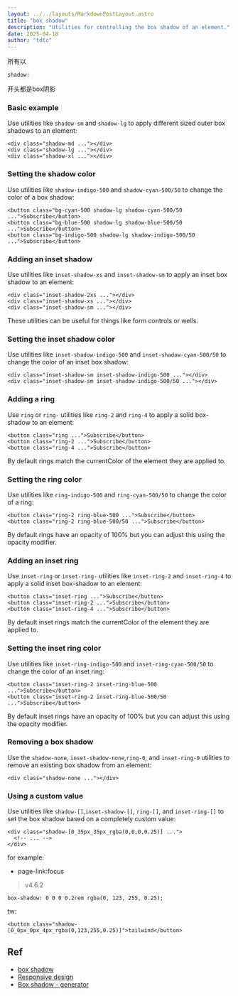 ```yaml
---
layout: ../../layouts/MarkdownPostLayout.astro
title: "box shadow"
description: "Utilities for controlling the box shadow of an element."
date: 2025-04-18
author: "tdtc"
---
```

所有以
```
shadow:
```
开头都是box阴影

### Basic example
Use utilities like <code>shadow-sm</code> and <code>shadow-lg</code> to apply different sized outer box shadows to an element:
```
<div class="shadow-md ..."></div>
<div class="shadow-lg ..."></div>
<div class="shadow-xl ..."></div>
```

### Setting the shadow color
Use utilities like <code>shadow-indigo-500</code> and <code>shadow-cyan-500/50</code> to change the color of a box shadow:
```
<button class="bg-cyan-500 shadow-lg shadow-cyan-500/50 ...">Subscribe</button>
<button class="bg-blue-500 shadow-lg shadow-blue-500/50 ...">Subscribe</button>
<button class="bg-indigo-500 shadow-lg shadow-indigo-500/50 ...">Subscribe</button>
```
### Adding an inset shadow
Use utilities like <code>inset-shadow-xs</code> and <code>inset-shadow-sm</code> to apply an inset box shadow to an element:
```
<div class="inset-shadow-2xs ..."></div>
<div class="inset-shadow-xs ..."></div>
<div class="inset-shadow-sm ..."></div>
```
These utilities can be useful for things like form controls or wells.

### Setting the inset shadow color
Use utilities like <code>inset-shadow-indigo-500</code> and <code>inset-shadow-cyan-500/50</code> to change the color of an inset box shadow:
```
<div class="inset-shadow-sm inset-shadow-indigo-500 ..."></div>
<div class="inset-shadow-sm inset-shadow-indigo-500/50 ..."></div>
```

### Adding a ring
Use <code>ring</code> or <code>ring-<number></code> utilities 
like <code>ring-2</code> and <code>ring-4</code> to apply a solid box-shadow to an element:
```
<button class="ring ...">Subscribe</button>
<button class="ring-2 ...">Subscribe</button>
<button class="ring-4 ...">Subscribe</button>
```
By default rings match the currentColor of the element they are applied to.

### Setting the ring color
Use utilities like <code>ring-indigo-500</code> and <code>ring-cyan-500/50</code> to change the color of a ring:
```
<button class="ring-2 ring-blue-500 ...">Subscribe</button>
<button class="ring-2 ring-blue-500/50 ...">Subscribe</button>
```
By default rings have an opacity of 100% but you can adjust this using the opacity modifier.

### Adding an inset ring
Use <code>inset-ring</code> or <code>inset-ring-<number></code> utilities 
like <code>inset-ring-2</code> and <code>inset-ring-4</code> to apply a solid inset box-shadow to an element:
```
<button class="inset-ring ...">Subscribe</button>
<button class="inset-ring-2 ...">Subscribe</button>
<button class="inset-ring-4 ...">Subscribe</button>
```
By default inset rings match the currentColor of the element they are applied to.

### Setting the inset ring color
Use utilities like <code>inset-ring-indigo-500</code> and <code>inset-ring-cyan-500/50</code> to change the color of an inset ring:
```
<button class="inset-ring-2 inset-ring-blue-500 ...">Subscribe</button>
<button class="inset-ring-2 inset-ring-blue-500/50 ...">Subscribe</button>
```
By default inset rings have an opacity of 100% but you can adjust this using the opacity modifier.

### Removing a box shadow
Use the <code>shadow-none</code>, <code>inset-shadow-none</code>,<code>ring-0</code>, and 
<code>inset-ring-0</code> utilities to remove an existing box shadow from an element:
```
<div class="shadow-none ..."></div>
```

### Using a custom value
Use utilities like <code>shadow-[<value>]</code>,<code>inset-shadow-[<value>]</code>,
<code>ring-[<value>]</code>, and <code>inset-ring-[<value>]</code> to set the box shadow based on a completely custom value:
```
<div class="shadow-[0_35px_35px_rgba(0,0,0,0.25)] ...">
  <!-- ... -->
</div>
```
for example:
- page-link:focus
> v4.6.2
```
box-shadow: 0 0 0 0.2rem rgba(0, 123, 255, 0.25);
```
tw:
```
<button class="shadow-[0_0px_0px_4px_rgba(0,123,255,0.25)]">tailwind</button>
```

## Ref
- [box shadow](https://tailwindcss.com/docs/box-shadow)
- [Responsive design](https://tailwindcss.com/docs/box-shadow#responsive-design)
- [Box shadow - generator](https://developer.mozilla.org/zh-CN/docs/Web/CSS/CSS_backgrounds_and_borders/Box-shadow_generator)
